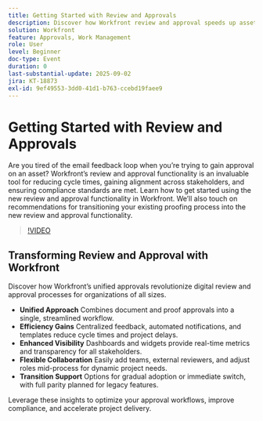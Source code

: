 ```yaml
---
title: Getting Started with Review and Approvals
description: Discover how Workfront review and approval speeds up asset approvals, reduces email loops, and ensures compliance with streamlined collaboration.
solution: Workfront
feature: Approvals, Work Management
role: User
level: Beginner
doc-type: Event
duration: 0
last-substantial-update: 2025-09-02
jira: KT-18873
exl-id: 9ef49553-3dd0-41d1-b763-ccebd19faee9
---
```

# Getting Started with Review and Approvals

Are you tired of the email feedback loop when you’re trying to gain approval on an asset? Workfront’s review and approval functionality is an invaluable tool for reducing cycle times, gaining alignment across stakeholders, and ensuring compliance standards are met. Learn how to get started using the new review and approval functionality in Workfront. We’ll also touch on recommendations for transitioning your existing proofing process into the new review and approval functionality.

>[!VIDEO](https://video.tv.adobe.com/v/3471493/?learn=on&enablevpops)

## Transforming Review and Approval with Workfront

Discover how Workfront’s unified approvals revolutionize digital review and approval processes for organizations of all sizes.

* **Unified Approach** Combines document and proof approvals into a single, streamlined workflow.
* **Efficiency Gains** Centralized feedback, automated notifications, and templates reduce cycle times and project delays.
* **Enhanced Visibility** Dashboards and widgets provide real-time metrics and transparency for all stakeholders.
* **Flexible Collaboration** Easily add teams, external reviewers, and adjust roles mid-process for dynamic project needs.
* **Transition Support** Options for gradual adoption or immediate switch, with full parity planned for legacy features.

Leverage these insights to optimize your approval workflows, improve compliance, and accelerate project delivery.

